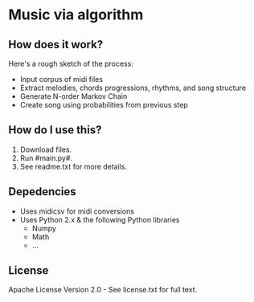 # Music via algorithm

## How does it work?

Here's a rough sketch of the process:
* Input corpus of midi files
* Extract melodies, chords progressions, rhythms, and song structure
* Generate N-order Markov Chain 
* Create song using probabilities from previous step

## How do I use this?

1. Download files.
2. Run #main.py#.
3. See readme.txt for more details.

## Depedencies
* Uses midicsv for midi conversions
* Uses Python 2.x & the following Python libraries
  * Numpy
  * Math
  * ...

## License
Apache License Version 2.0 - See license.txt for full text.